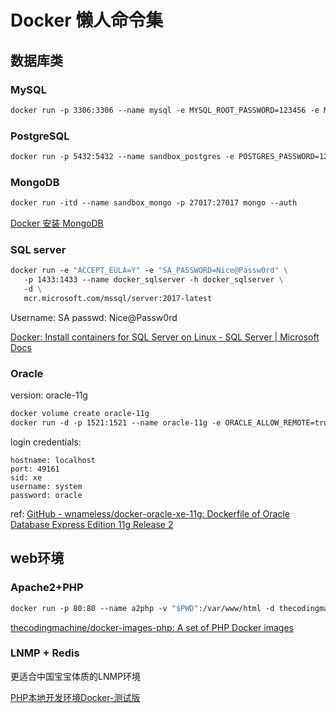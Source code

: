 # Docker 懒人命令集

## 数据库类

### MySQL

```dockerfile
docker run -p 3306:3306 --name mysql -e MYSQL_ROOT_PASSWORD=123456 -e MYSQL_ROOT_HOST=% -d mysql/mysql-server:latest
```

### PostgreSQL

```dockerfile
docker run -p 5432:5432 --name sandbox_postgres -e POSTGRES_PASSWORD=123456 -d postgres
```

### MongoDB

```dockerfile
docker run -itd --name sandbox_mongo -p 27017:27017 mongo --auth
```
[Docker 安装 MongoDB](https://www.runoob.com/docker/docker-install-mongodb.html)

### SQL server

```dockerfile
docker run -e "ACCEPT_EULA=Y" -e "SA_PASSWORD=Nice@Passw0rd" \
   -p 1433:1433 --name docker_sqlserver -h docker_sqlserver \
   -d \
   mcr.microsoft.com/mssql/server:2017-latest
```

Username: SA passwd: Nice@Passw0rd


[Docker: Install containers for SQL Server on Linux - SQL Server | Microsoft Docs](https://docs.microsoft.com/en-us/sql/linux/quickstart-install-connect-docker?view=sql-server-2017&preserve-view=true&pivots=cs1-bash)

### Oracle

version: oracle-11g

```dockerfile
docker volume create oracle-11g
docker run -d -p 1521:1521 --name oracle-11g -e ORACLE_ALLOW_REMOTE=true -v oracle-11g:/u01/app/oracle wnameless/oracle-xe-11g-r2
```

login credentials:

```text
hostname: localhost
port: 49161
sid: xe
username: system
password: oracle
```

ref: [GitHub - wnameless/docker-oracle-xe-11g: Dockerfile of Oracle Database Express Edition 11g Release 2](https://github.com/wnameless/docker-oracle-xe-11g)

## web环境

### Apache2+PHP

```dockerfile
docker run -p 80:80 --name a2php -v "$PWD":/var/www/html -d thecodingmachine/php:7.4-v3-apache
```
[thecodingmachine/docker-images-php: A set of PHP Docker images](https://github.com/thecodingmachine/docker-images-php)


### LNMP + Redis

更适合中国宝宝体质的LNMP环境

[PHP本地开发环境Docker-测试版](https://github.com/zhangjunjie6b/phpdocker)
